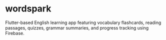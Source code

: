 # wordspark

Flutter-based English learning app featuring vocabulary flashcards, reading passages, quizzes, grammar summaries, and progress tracking using Firebase.
